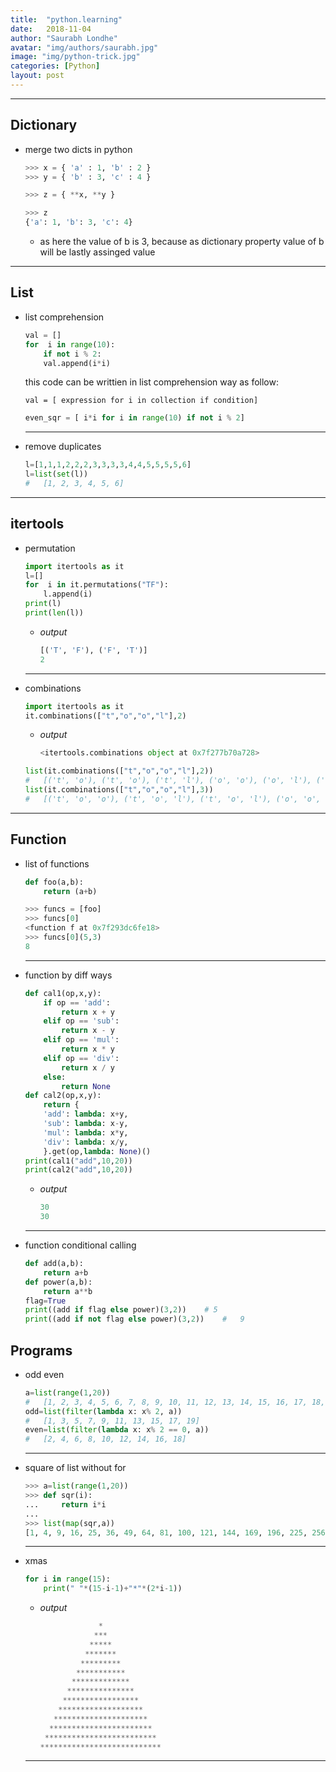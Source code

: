 ```yaml
---
title:  "python.learning"
date:   2018-11-04
author: "Saurabh Londhe"
avatar: "img/authors/saurabh.jpg"
image: "img/python-trick.jpg"
categories: [Python]
layout: post
---
```

---
## Dictionary
-   merge two dicts in python
    ```python
    >>> x = { 'a' : 1, 'b' : 2 }
    >>> y = { 'b' : 3, 'c' : 4 }
    
    >>> z = { **x, **y }
    
    >>> z
    {'a': 1, 'b': 3, 'c': 4}
    ```
    -   as here the value of b is 3, because as dictionary property value of b will be lastly assinged value

---

## List
-   list comprehension
    ```python
    val = []
    for  i in range(10):
        if not i % 2:
        val.append(i*i)
    ```
    this code can be writtien in list comprehension way as follow:

    ```val = [ expression for i in collection if condition]```
    ```python
    even_sqr = [ i*i for i in range(10) if not i % 2]
    ```
    ---
-   remove duplicates
    ```python
    l=[1,1,1,2,2,2,3,3,3,3,4,4,5,5,5,5,6]
    l=list(set(l))
    #   [1, 2, 3, 4, 5, 6]
    ```
---

## itertools
-   permutation
    ```python
    import itertools as it
    l=[]
    for  i in it.permutations("TF"):
        l.append(i)
    print(l)
    print(len(l))
    ```
    -   *output*
        ```python
        [('T', 'F'), ('F', 'T')]
        2
        ```
    
    ---
-   combinations
    ```python
    import itertools as it
    it.combinations(["t","o","o","l"],2)
    ```
    -   *output*
        ```python
        <itertools.combinations object at 0x7f277b70a728>
        ```
    ```python
    list(it.combinations(["t","o","o","l"],2))
    #   [('t', 'o'), ('t', 'o'), ('t', 'l'), ('o', 'o'), ('o', 'l'), ('o', 'l')]
    list(it.combinations(["t","o","o","l"],3))
    #   [('t', 'o', 'o'), ('t', 'o', 'l'), ('t', 'o', 'l'), ('o', 'o', 'l')]
    ```
---

## Function
-   list of functions
    ```python
    def foo(a,b):
        return (a+b)
    ```
    ```python
    >>> funcs = [foo]
    >>> funcs[0]
    <function f at 0x7f293dc6fe18>
    >>> funcs[0](5,3)
    8
    ```

    ---

-   function by diff ways
    ```python
    def cal1(op,x,y):
        if op == 'add':
            return x + y
        elif op == 'sub':
            return x - y
        elif op == 'mul':
            return x * y
        elif op == 'div':
            return x / y
        else:
            return None
    def cal2(op,x,y):
        return {
        'add': lambda: x+y,
        'sub': lambda: x-y,
        'mul': lambda: x*y,
        'div': lambda: x/y,
        }.get(op,lambda: None)()
    print(cal1("add",10,20))
    print(cal2("add",10,20))
    ```
    - *output*
        ```python
        30
        30
        ```
    ---

-   function conditional calling
    ```python
    def add(a,b):
        return a+b
    def power(a,b):
        return a**b
    flag=True
    print((add if flag else power)(3,2))    # 5
    print((add if not flag else power)(3,2))    #   9
    ```

## Programs
-   odd even
    ```python
    a=list(range(1,20))
    #   [1, 2, 3, 4, 5, 6, 7, 8, 9, 10, 11, 12, 13, 14, 15, 16, 17, 18, 19]
    odd=list(filter(lambda x: x% 2, a))
    #   [1, 3, 5, 7, 9, 11, 13, 15, 17, 19]
    even=list(filter(lambda x: x% 2 == 0, a))
    #   [2, 4, 6, 8, 10, 12, 14, 16, 18]
    ```
    ---
-   square of list without for
    ```python
    >>> a=list(range(1,20))
    >>> def sqr(i):
    ...     return i*i
    ... 
    >>> list(map(sqr,a))
    [1, 4, 9, 16, 25, 36, 49, 64, 81, 100, 121, 144, 169, 196, 225, 256, 289, 324, 361]
    ```
    ---
-   xmas
    ```python
    for i in range(15):
        print(" "*(15-i-1)+"*"*(2*i-1))
    ```

    -   *output*
        ```python                  
                     *
                    ***
                   *****
                  *******
                 *********
                ***********
               *************
              ***************
             *****************
            *******************
           *********************
          ***********************
         *************************
        ***************************
        ```
    ---